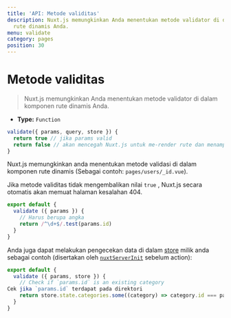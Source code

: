 ```yaml
---
title: 'API: Metode validitas'
description: Nuxt.js memungkinkan Anda menentukan metode validator di dalam komponen
  rute dinamis Anda.
menu: validate
category: pages
position: 30
---
```


# Metode validitas

> Nuxt.js memungkinkan Anda menentukan metode validator di dalam komponen rute dinamis Anda.

- **Type:** `Function`

```js
validate({ params, query, store }) {
  return true // jika params valid
  return false // akan mencegah Nuxt.js untuk me-render rute dan menampilkan halaman kesalahan
}
```

Nuxt.js memungkinkan anda menentukan metode validasi di dalam komponen rute dinamis (Sebagai contoh: `pages/users/_id.vue`).

Jika metode validitas tidak mengembalikan nilai `true` , Nuxt.js secara otomatis akan memuat halaman kesalahan 404.

```js
export default {
  validate ({ params }) {
    // Harus berupa angka
    return /^\d+$/.test(params.id)
  }
}
```

Anda juga dapat melakukan pengecekan data di dalam [store](/guide/vuex-store) milik anda sebagai contoh (disertakan oleh [`nuxtServerInit`](/guide/vuex-store#the-nuxtserverinit-action) sebelum action):

```js
export default {
  validate ({ params, store }) {
    // Check if `params.id` is an existing category
Cek jika `params.id` terdapat pada direktori
    return store.state.categories.some((category) => category.id === params.id)
  }
}
```
